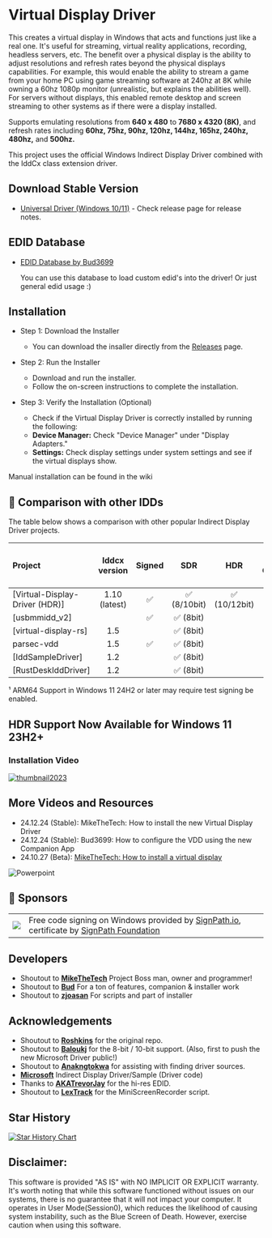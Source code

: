 # Virtual Display Driver
This creates a virtual display in Windows that acts and functions just like a real one. It's useful for streaming, virtual reality applications, recording, headless servers, etc. The benefit over a physical display is the ability to adjust resolutions and refresh rates beyond the physical displays capabilities. For example, this would enable the ability to stream a game from your home PC using game streaming software at 240hz at 8K while owning a 60hz 1080p monitor (unrealistic, but explains the abilities well). For servers without displays, this enabled remote desktop and screen streaming to other systems as if there were a display installed. 

Supports emulating resolutions from **640 x 480** to **7680 x 4320 (8K)**, and refresh rates including **60hz, 75hz, 90hz, 120hz, 144hz, 165hz, 240hz, 480hz,** and **500hz.**

This project uses the official Windows Indirect Display Driver combined with the IddCx class extension driver.

## Download Stable Version

- [Universal Driver (Windows 10/11)]() - Check release page for release notes.

## EDID Database
- [EDID Database by Bud3699](https://edid.mikethetech.com/)

  You can use this database to load custom edid's into the driver! Or just general edid usage :) 

## Installation

- Step 1: Download the Installer
   - You can download the insaller directly from the [Releases](https://github.com/VirtualDisplay/Virtual-Display-Driver/releases) page.

- Step 2: Run the Installer
   - Download and run the installer.
   - Follow the on-screen instructions to complete the installation.

- Step 3: Verify the Installation (Optional)
   - Check if the Virtual Display Driver is correctly installed by running the following:
   - **Device Manager:** Check "Device Manager" under "Display Adapters."
   - **Settings:** Check display settings under system settings and see if the virtual displays show.

Manual installation can be found in the wiki

## 🤔 Comparison with other IDDs

The table below shows a comparison with other popular Indirect Display Driver
projects.

| Project                        |   Iddcx version   | Signed | SDR | HDR  |                               H-Cursor                               | Tweakable | ARM64 Support | Custom EDID | Floating Point Refresh Rates |
| :----------------------------- | :---------------: | :----: | :--: | :------------------------------------------------------------------: | :-------: | :-------: | :-------: | :-------: | :-------: |
| [Virtual-Display-Driver (HDR)] |   1.10 (latest)   |   ✅   |     ✅ (8/10bit)    | ✅ (10/12bit)  |                                  ✅                                 |    ✅    |     ✅¹    |    ✅    |    ✅    |
| [usbmmidd_v2]                  |                   |   ✅   |     ✅ (8bit)    |   |                                                                   |           |           |           |           |           |
| [virtual-display-rs]           |         1.5       |      |     ✅ (8bit)    |   | [#81](https://github.com/MolotovCherry/virtual-display-rs/issues/81) |    ✅    |           |           |           |           |
| parsec-vdd                     |         1.5       |   ✅   |     ✅ (8bit)    |   |                                  ✅                                 |    🆗     |           |           |           |           |
| [IddSampleDriver]              |         1.2       |      |     ✅ (8bit)    |   |                                                                   |           |           |           |           |           |
| [RustDeskIddDriver]            |         1.2       |      |     ✅ (8bit)    |   |                                                                   |           |           |           |           |           |

¹ ARM64 Support in Windows 11 24H2 or later may require test signing be enabled.

## HDR Support Now Available for Windows 11 23H2+ 

### Installation Video

[![thumbnail2023](https://github.com/itsmikethetech/Virtual-Display-Driver/assets/25166211/1a64c390-5d8a-420f-8bb9-4642349fc132)](https://youtu.be/nNWpbRUPkn4 "How to install a virtual display")

## More Videos and Resources
- 24.12.24 (Stable): MikeTheTech: How to install the new Virtual Display Driver
- 24.12.24 (Stable): Bud3699: How to configure the VDD using the new Companion App
- 24.10.27 (Beta): [MikeTheTech: How to install a virtual display](https://youtu.be/byfBWDnToYk "How to install a virtual display")

![Powerpoint](https://github.com/user-attachments/assets/9ac05776-36e1-4ba1-ac52-3f189dbd7730)

## 🤝 Sponsors

<table>
  <tr>
    <td><img src="https://github.com/user-attachments/assets/ca93d971-67dc-41dd-b945-ab4f372ea72a" /></td>
    <td>Free code signing on Windows provided by <a href="https://signpath.io">SignPath.io</a>, certificate by <a href="https://signpath.org">SignPath Foundation</a></td>
  </tr>
</table>

## Developers

- Shoutout to **[MikeTheTech](https://github.com/itsmikethetech)** Project Boss man, owner and programmer!
- Shoutout to **[Bud](https://github.com/bud3699)** For a ton of features, companion & installer work
- Shoutout to **[zjoasan](https://github.com/zjoasan)** For scripts and part of installer

## Acknowledgements

- Shoutout to **[Roshkins](https://github.com/roshkins/IddSampleDriver)** for the original repo.
- Shoutout to **[Baloukj](https://github.com/baloukj/IddSampleDriver)** for the 8-bit / 10-bit support. (Also, first to push the new Microsoft Driver public!)
- Shoutout to **[Anakngtokwa](https://github.com/Anakngtokwa)** for assisting with finding driver sources.
- **[Microsoft](https://github.com/microsoft/Windows-driver-samples/tree/master/video/IndirectDisplay)** Indirect Display Driver/Sample (Driver code)
- Thanks to **[AKATrevorJay](https://github.com/akatrevorjay/edid-generator)** for the hi-res EDID.
- Shoutout to **[LexTrack](https://github.com/lextrack/)** for the MiniScreenRecorder script. 

## Star History

[![Star History Chart](https://api.star-history.com/svg?repos=VirtualDisplay/Virtual-Display-Driver&type=Date)](https://star-history.com/#VirtualDisplay/Virtual-Display-Driver&Date)

## Disclaimer:

This software is provided "AS IS" with NO IMPLICIT OR EXPLICIT warranty. It's worth noting that while this software functioned without issues on our systems, there is no guarantee that it will not impact your computer. It operates in User Mode(Session0), which reduces the likelihood of causing system instability, such as the Blue Screen of Death. However, exercise caution when using this software.
